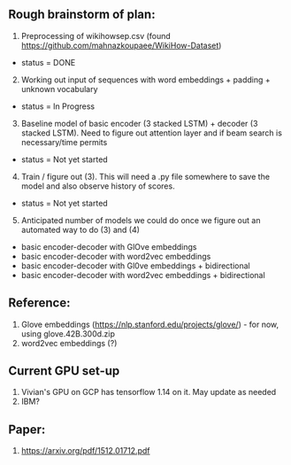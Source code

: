 ## Rough brainstorm of plan: 

1. Preprocessing of wikihowsep.csv (found https://github.com/mahnazkoupaee/WikiHow-Dataset)
* status = DONE 
2. Working out input of sequences with word embeddings + padding + unknown vocabulary
* status = In Progress
3. Baseline model of basic encoder (3 stacked LSTM) + decoder (3 stacked LSTM). Need to figure out attention layer and if beam search is necessary/time permits 
* status = Not yet started 
4. Train / figure out (3). This will need a .py file somewhere to save the model and also observe history of scores. 
* status = Not yet started
5. Anticipated number of models we could do once we figure out an automated way to do (3) and (4)
* basic encoder-decoder with GlOve embeddings
* basic encoder-decoder with word2vec embeddings 
* basic encoder-decoder with Gl0ve embeddings + bidirectional 
* basic encoder-decoder with word2vec embeddings + bidirectional 

## Reference: 
1. Glove embeddings (https://nlp.stanford.edu/projects/glove/) - for now, using glove.42B.300d.zip
2. word2vec embeddings (?) 

## Current GPU set-up 
1. Vivian's GPU on GCP has tensorflow 1.14 on it. May update as needed 
2. IBM? 

## Paper: 
1. https://arxiv.org/pdf/1512.01712.pdf